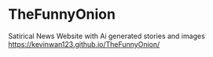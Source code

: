 # TheFunnyOnion
Satirical News Website with Ai generated stories and images
https://kevinwan123.github.io/TheFunnyOnion/
